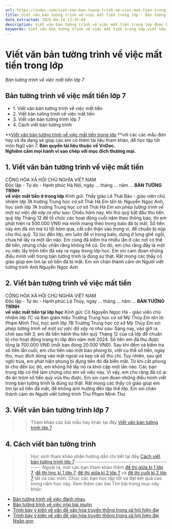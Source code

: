 ```yaml
---
url: https://vndoc.com/viet-van-ban-tuong-trinh-ve-viec-mat-tien-trong-lop-311621
title: Viết văn bản tường trình về việc mất tiền trong lớp - Bản tường trình về việc mất tiền lớp 7 - VnDoc.com
date_extracted: 2025-04-14 13:35:49
description: Viết văn bản tường trình về việc mất tiền trong lớp được biên soạn nhằm giúp các em HS đạt kết quả tốt trong quá trình làm bài tập và học tập môn Ngữ văn lớp 7.
keywords: Viết văn bản tường trình về việc mất tiền trong lớp,viết văn bản tường trình về việc mất tiền lớp 7,viết bản tường trình về việc mất tiền,bản tường trình về việc mất tiền,viết bản tường trình về việc mất tiền lớp 7,viết văn bản tường trình về việc mất tiền,bản tường trình,viết bản tường trình,viết văn bản tường trình,viết văn bản tường trình lớp 7,bản tường trình lớp 7
---
```


# Viết văn bản tường trình về việc mất tiền trong lớp
 _Bản tường trình về việc mất tiền lớp 7_
## **Bản tường trình về việc mất tiền lớp 7**
  * 1\. Viết văn bản tường trình về việc mất tiền
  * 2\. Viết bản tường trình về việc mất tiền
  * 3\. Viết văn bản tường trình lớp 7
  * 4\. Cách viết bản tường trình

**[Viết văn bản tường trình về việc mất tiền trong lớp](<https://vndoc.com/viet-van-ban-tuong-trinh-ve-viec-mat-tien-trong-lop-311621>) **với các các mẫu đơn hay và đa dạng sẽ giúp các em có thêm tài liệu tham khảo, để học tập tốt môn Ngữ văn 7.
**Bản quyền tài liệu thuộc về VnDoc.  
Nghiêm cấm mọi hành vi sao chép với mục đích thương mại.**
## **1\. Viết văn bản tường trình về việc mất tiền**
CỘNG HÒA XÃ HỘI CHỦ NGHĨA VIỆT NAM  
Độc lập - Tự do - Hạnh phúc
Hà Nội, ngày … tháng … năm …
**BẢN TƯỜNG TRÌNH**  
**về việc mất tiền ở trong lớp**
 _Kính gửi:_ Thầy giáo Lê Thái Bảo - giáo viên chủ nhiệm lớp 7A trường Trung học cơ sở Thái Hà
 _Em tên là:_ Nguyễn Ngọc Anh, học sinh lớp 7A trường Trung học cơ sở Thái Hà
 _Em xin phép tường trình về một sự việc đã xảy ra như sau:_
Chiều hôm nay, khi thủ quỹ bắt đầu thu tiền quỹ lớp Tháng 12 để tổ chức các hoạt động cuối năm theo thông báo, thì em phát hiện ra 500.000 VNĐ mà mình mang theo trong balo đã bị mất. Số tiền này em đã xin mẹ từ tối hôm qua, cất cẩn thận vào trong ví, để chuẩn bị nộp cho thủ quỹ.
Từ lúc đến lớp, em luôn để ví trong balo, dựng ở lưng ghế ngồi, chưa hề lấy ra một lần nào. Em cũng đã kiểm tra nhiều lần ở các nơi có thể để tiền, nhưng chắc chắn rằng không hề có. Do đó, em cho rằng đây là một vụ việc lấy trộm tiền đã xảy ra ngay trong lớp học.
Em xin cam đoan những điều mình viết trong bản tường trình là đúng sự thật. Rất mong các thầy cô giáo giúp em tìm lại số tiền đã bị mất.
Em xin chân thành cảm ơn
Người viết tường trình
Anh
Nguyễn Ngọc Anh
## **2\. Viết bản tường trình về việc mất tiền**
CỘNG HÒA XÃ HỘI CHỦ NGHĨA VIỆT NAM  
Độc lập - Tự do - Hạnh phúc
Lệ Thủy, ngày … tháng … năm …
**BẢN TƯỜNG TRÌNH**  
**về việc mất tiền tại lớp học**
 _Kính gửi:_ Cô Nguyễn Ngọc Hà - giáo viên chủ nhiệm lớp 7C và Ban giám hiệu Trường Trung học cơ sở Mỹ Thủy
 _Em tên là:_ Phạm Minh Thư, học sinh lớp 7B Trường Trung học cơ sở Mỹ Thủy
 _Em xin phép tường trình về một sự việc đã xảy ra như sau:_
Sáng nay, vào giờ ra chơi sau tiết 3, em đã tiến hành thu tiền quỹ Tháng 12 của cả lớp để chuẩn bị cho hoạt động trang trí lớp đón năm mới 2024. Số tiền em đã thu được tổng là 700.000 VNĐ \(mỗi bạn đóng 20.000 VNĐ\). Sau khi đếm và kiểm tra số tiền lần cuối, em cho tiền vào một bao phong bì, viết cụ thể số tiền, ngày thu, mục đích dùng vào mặt ngoài và kẹp và sổ thu chi.
Tuy nhiên, sau giờ nghỉ trưa, em phát hiện phong bì đựng tiền đó đã biến mất. Từ khi cất phong bì cho đến lúc đó, em không hề lấy nó ra khỏi cặp một lần nào. Các bạn trong lớp có thể làm chứng cho em về việc này. Vì vậy, em cho rằng đã có ai đó ăn trộm số tiền quỹ vừa thu được.
Em xin cam đoan những điều mình viết trong bản tường trình là đúng sự thật. Rất mong các thầy cô giáo giúp em tìm lại số tiền đã mất, để không ảnh hưởng đến tập thể lớp.
Em xin chân thành cảm ơn
Người viết tường trình
Thư
Phạm Minh Thư
## **3\. Viết văn bản tường trình lớp 7**
>> Tham khảo các bài mẫu hay khác tại đây [Viết văn bản tường trình lớp 7](<https://vndoc.com/viet-van-ban-tuong-trinh-lop-7-284354>)
## **4\. Cách viết bản tường trình**
>> Học sinh tham khảo phần hướng dẫn chi tiết tại đây [Cách viết bản tường trình lớp 7](<https://vndoc.com/cach-viet-ban-tuong-trinh-lop-7-284350>)
\-------------------------------------------------
Ngoài ra, mời các bạn tham khảo thêm [đề thi giữa kì 1 lớp 7](<https://vndoc.com/de-thi-giua-ki-1-lop7>), [đề thi học kì 1 lớp 7](<https://vndoc.com/de-thi-hoc-ki-1-lop7>), [đề thi giữa kì 2 lớp 7](<https://vndoc.com/de-thi-giua-ki-2-lop7>) và [đề thi cuối kì 2 lớp 7](<https://vndoc.com/de-thi-hoc-ki-2-lop7>) tất cả các môn. Chúc các bạn học tập tốt và đạt kết quả cao trong năm học này.
Xem thêm các bài Tìm bài trong mục này khác:
  * [Bản tường trình về việc đánh nhau](</viet-van-ban-tuong-trinh-ve-viec-danh-nhau-lop-7-311622>)
  * [Bản tường trình về việc nộp bài muộn](</viet-van-ban-tuong-trinh-ve-viec-nop-bai-muon-lop-7-311623>)
  * [Trình bày ý kiến về vấn đề văn hóa truyền thống trong xã hội hiện đại](</trinh-bay-y-kien-ve-van-de-van-hoa-truyen-thong-trong-xa-hoi-hien-dai-lop-7-284363>)
  * [Trình bày ý kiến về vấn đề văn hóa truyền thống trong xã hội hiện đại Ngắn gọn](</trinh-bay-y-kien-ve-van-de-van-hoa-truyen-thong-trong-xa-hoi-hien-dai-ngan-gon-284365>)

